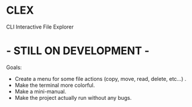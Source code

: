 # CLEX
CLI Interactive File Explorer

#  - STILL ON DEVELOPMENT - 


Goals:
- Create a menu for some file actions (copy, move, read, delete, etc...) .
- Make the terminal more colorful.
- Make a mini-manual.
- Make the project actually run without any bugs.
